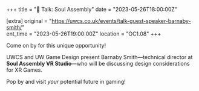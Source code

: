 +++
title = "🎤 Talk: Soul Assembly"
date = "2023-05-26T18:00:00Z"

[extra]
original = "https://uwcs.co.uk/events/talk-guest-speaker-barnaby-smith/"    
ent_time = "2023-05-26T19:00:00Z"
location = "OC1.08"
+++

Come on by for this unique opportunity! 

UWCS and UW Game Design present Barnaby Smith—technical director at **Soul Assembly VR Studio**—who will be discussing design considerations for XR Games. 

Pop by and visit *your* potential future in gaming!
